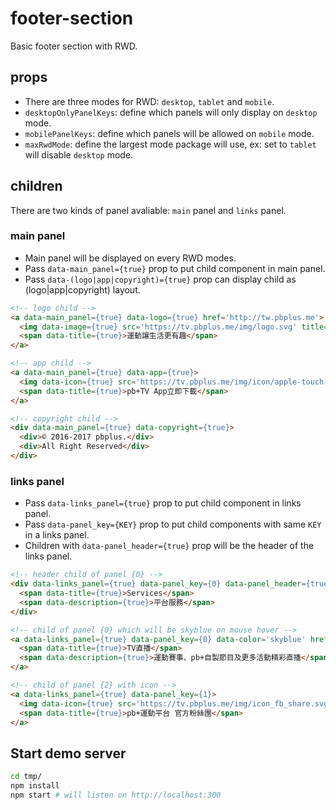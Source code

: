 # footer-section
Basic footer section with RWD.

## props ##
* There are three modes for RWD: `desktop`, `tablet` and `mobile`.
* `desktopOnlyPanelKeys`: define which panels will only display on `desktop` mode.
* `mobilePanelKeys`: define which panels will be allowed on `mobile` mode.
* `maxRwdMode`: define the largest mode package will use, ex: set to `tablet` will disable `desktop` mode.

## children ##
There are two kinds of panel avaliable: `main` panel and `links` panel.
### main panel ###
* Main panel will be displayed on every RWD modes.
* Pass `data-main_panel={true}` prop to put child component in main panel.
* Pass `data-(logo|app|copyright)={true}` prop can display child as (logo|app|copyright) layout.
```html
<!-- logo child -->
<a data-main_panel={true} data-logo={true} href='http://tw.pbplus.me'>
  <img data-image={true} src='https://tv.pbplus.me/img/logo.svg' title='Logo' />
  <span data-title={true}>運動讓生活更有趣</span>
</a>

<!-- app child -->
<a data-main_panel={true} data-app={true}>
  <img data-icon={true} src='https://tv.pbplus.me/img/icon/apple-touch-icon-114x114.png' title='App Logo' />
  <span data-title={true}>pb+TV App立即下載</span>
</a>

<!-- copyright child -->
<div data-main_panel={true} data-copyright={true}>
  <div>© 2016-2017 pbplus.</div>
  <div>All Right Reserved</div>
</div>

```
### links panel ###
* Pass `data-links_panel={true}` prop to put child component in links panel.
* Pass `data-panel_key={KEY}` prop to put child components with same `KEY` in a links panel.
* Children with `data-panel_header={true}` prop will be the header of the links panel.
```html
<!-- header child of panel {0} -->
<div data-links_panel={true} data-panel_key={0} data-panel_header={true}>
  <span data-title={true}>Services</span>
  <span data-description={true}>平台服務</span>
</div>

<!-- child of panel {0} which will be skyblue on mouse hover -->
<a data-links_panel={true} data-panel_key={0} data-color='skyblue' href='http://facebook.com'>
  <span data-title={true}>TV直播</span>
  <span data-description={true}>運動賽事、pb+自製節目及更多活動精彩直播</span>
</a>

<!-- child of panel {2} with icon -->
<a data-links_panel={true} data-panel_key={1}>
  <img data-icon={true} src='https://tv.pbplus.me/img/icon_fb_share.svg' title='pb+運動平台 官方粉絲團' />
  <span data-title={true}>pb+運動平台 官方粉絲團</span>
</a>
```

## Start demo server ##
```sh
cd tmp/
npm install
npm start # will listen on http://localhost:300
```
